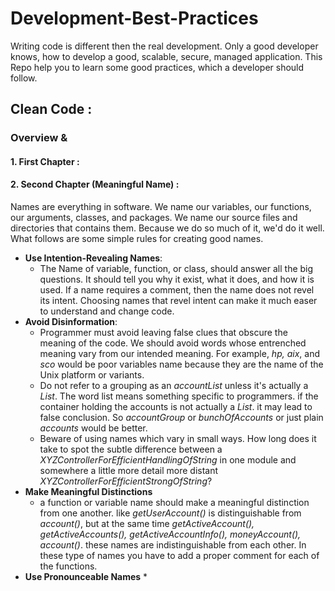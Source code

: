 # Development-Best-Practices
Writing code is different then the real development. Only a good developer knows, how to develop a good, scalable, secure, managed application. This Repo help you to learn some good practices, which a developer should follow. 

## Clean Code :
### Overview & 
#### 1. First Chapter :
#### 

#### 2. Second Chapter (Meaningful Name) :
Names are everything in software. We name our variables, our functions, our arguments, classes, and packages. We name our source files and directories that contains them. Because we do so much of it, we'd do it well.
What follows are some simple rules for creating good names.

- <b>Use Intention-Revealing Names</b>:
    * The Name of variable, function, or class, should answer all the big questions. It should tell you why it exist, what it does, and how it is used. If a name requires a comment, then the name does not revel its intent. Choosing names that revel intent can make it much easer to understand and change code.
- <b>Avoid Disinformation</b>: 
    * Programmer must avoid leaving false clues that obscure the meaning of the code. We should avoid words whose entrenched meaning vary from our intended meaning. For example, *hp, aix*, and *sco* would be poor variables name because they are the name of the Unix platform or variants.
    * Do not refer to a grouping as an *accountList* unless it's actually a *List*. The word list means something specific to programmers. if the container holding the accounts is not actually a *List*. it may lead to false conclusion. So *accountGroup* or *bunchOfAccounts* or just plain *accounts* would be better.
    * Beware of using names which vary in small ways. How long does it take to spot the subtle difference between a *XYZControllerForEfficientHandlingOfString* in one module and somewhere a little more detail more distant   *XYZControllerForEfficientStrongOfString*?
- <b>Make Meaningful Distinctions</b> 
    * a function or variable name should make a meaningful distinction from one another. like *getUserAccount()* is distinguishable from *account()*, but at the same time *getActiveAccount(), getActiveAccounts(), getActiveAccountInfo(), moneyAccount(), account()*. these names are indistinguishable from each other. In these type of names you have to add a proper comment for each of the functions.
- <b>Use Pronounceable Names</b>
    *

    

